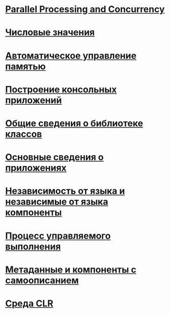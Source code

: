 # [Parallel Processing and Concurrency](parallel-processing-and-concurrency.md)
# [Числовые значения](numerics.md)
# [Автоматическое управление памятью](automatic-memory-management.md)
# [Построение консольных приложений](building-console-apps.md)
# [Общие сведения о библиотеке классов](class-library-overview.md)
# [Основные сведения о приложениях](application-essentials.md)
# [Независимость от языка и независимые от языка компоненты](language-independence-and-language-independent-components.md)
# [Процесс управляемого выполнения](managed-execution-process.md)
# [Метаданные и компоненты с самоописанием](metadata-and-self-describing-components.md)
# [Среда CLR](clr.md)
